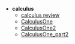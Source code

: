 * **calculus**
    * [calculus review](ap/calculus/calculus_review.md)
    * [CalculusOne](ap/calculus/CalculusOne.md)
    * [CalculusOne2](ap/calculus/CalculusOne2.md)
    * [CalculusOne_part2](ap/calculus/CalculusOne_part2.md)
